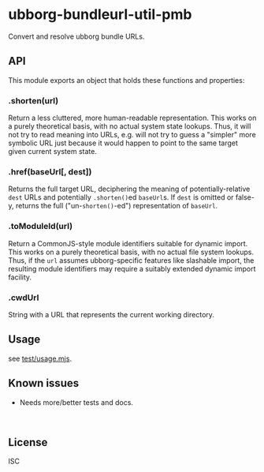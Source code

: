 ﻿
<!--#echo json="package.json" key="name" underline="=" -->
ubborg-bundleurl-util-pmb
=========================
<!--/#echo -->

<!--#echo json="package.json" key="description" -->
Convert and resolve ubborg bundle URLs.
<!--/#echo -->



API
---

This module exports an object that holds these functions and properties:


### .shorten(url)

Return a less cluttered, more human-readable representation.
This works on a purely theoretical basis, with no actual system state lookups.
Thus, it will not try to read meaning into URLs, e.g. will not try to guess
a "simpler" more symbolic URL just because it would happen to point to the
same target given current system state.


### .href(baseUrl[, dest])

Returns the full target URL, deciphering the meaning of
potentially-relative `dest` URLs and potentially `.shorten()`ed `baseUrl`s.
If `dest` is omitted or false-y, returns the full ("un-`shorten()`-ed")
representation of `baseUrl`.


### .toModuleId(url)

Return a CommonJS-style module identifiers suitable for dynamic import.
This works on a purely theoretical basis, with no actual file system lookups.
Thus, if the `url` assumes ubborg-specific features like slashable import,
the resulting module identifiers may require a suitably extended dynamic
import facility.


### .cwdUrl

String with a URL that represents the current working directory.







Usage
-----

see [test/usage.mjs](test/usage.mjs).


<!--#toc stop="scan" -->



Known issues
------------

* Needs more/better tests and docs.




&nbsp;


License
-------
<!--#echo json="package.json" key=".license" -->
ISC
<!--/#echo -->
